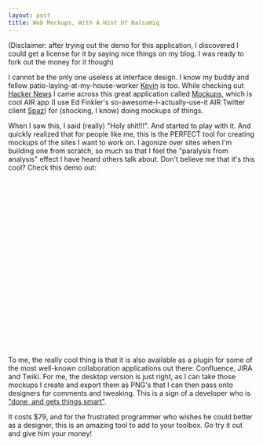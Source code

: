 ```yaml
--- 
layout: post
title: Web Mockups, With A Hint Of Balsamiq
---
```

<p>(Disclaimer: after trying out the demo for this application, I discovered I could get a license for it by saying nice things on my blog.  I was ready to fork out the money for it though)</p>
<p>
I cannot be the only one useless at interface design.  I know my buddy and fellow patio-laying-at-my-house-worker <a href="http://lazyweb.ca">Kevin</a> is too.  While checking out <a href="http://news.ycombinator.com">Hacker News</a> I came across this great application called <a href="http://www.balsamiq.com/products/mockups">Mockups</a>, which is cool AIR app (I use Ed Finkler's so-awesome-I-actually-use-it AIR Twitter client <a href="http://funkatron.com/spaz">Spaz</a>) for (shocking, I know) doing mockups of things.
</p>
<p>
When I saw this, I said (really) "Holy shit!!!".  And started to play with it.  And quickly realized that for people like me, this is the PERFECT tool for creating mockups of the sites I want to work on.  I agonize over sites when I'm building one from scratch, so much so that I feel the "paralysis from analysis" effect I have heard others talk about.  Don't believe me that it's this cool?  Check this demo out:
<br /><br />
<object width="425" height="344"><param name="movie" value="http://www.youtube.com/v/e7htdJCvkeQ&hl=en&fs=1"></param><param name="allowFullScreen" value="true"></param><embed src="http://www.youtube.com/v/e7htdJCvkeQ&hl=en&fs=1" type="application/x-shockwave-flash" allowfullscreen="true" width="425" height="344"></embed></object>
</p>
<p>
To me, the really cool thing is that it is also available as a plugin for some of the most well-known collaboration applications out there:  Confluence, JIRA and Twiki.  For me, the desktop version is just right, as I can take those mockups I create and export them as PNG's that I can then pass onto designers for comments and tweaking.  This is a sign of a developer who is <a href="http://steve-yegge.blogspot.com/2008/06/done-and-gets-things-smart.html">"done, and gets things smart"</a>.
</p><p>
It costs $79, and for the frustrated programmer who wishes he could better as a designer, this is an amazing tool to add to your toolbox.  Go try it out and give him your money!
</p>
